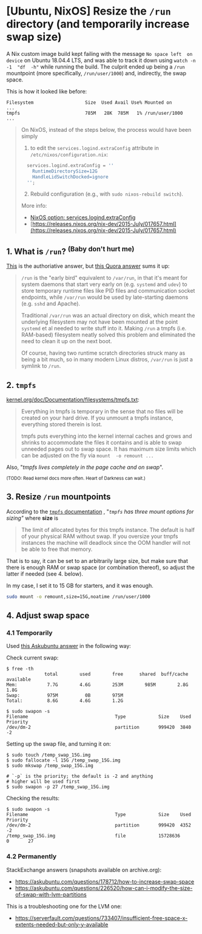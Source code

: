 # [Ubuntu, NixOS] Resize the `/run` directory (and temporarily increase swap size)

A  Nix  custom image  build  kept  failing with  the
message `No space left  on device` on Ubuntu 18.04.4
LTS,  and was  able to  track it  down using  `watch
-n  -1  "df  -h"`   while  running  the  build.  The
culprit  ended up  being a  `/run` mountpoint  (more
specifically, `/run/user/1000`) and, indirectly, the
swap space.

This is how it looked like before:

``` text
Filesystem                   Size  Used Avail Use% Mounted on
...
tmpfs                        785M   28K  785M   1% /run/user/1000
...
```

> On NixOS, instead of the steps below, the process would have been simply
>
> 1.   to   edit   the   `services.logind.extraConfig`
> attribute in `/etc/nixos/configuration.nix`:
>
> ```nix
>   services.logind.extraConfig = ''
>     RuntimeDirectorySize=12G
>     HandleLidSwitchDocked=ignore
>   '';
> ```
> 2. Rebuild configuration (e.g., with `sudo nixos-rebuild switch`).
>
> More info:
> + [NixOS option: services.logind.extraConfig](https://nixos.org/nixos/options.html#services.logind.extraconfig)
> + [https://releases.nixos.org/nix-dev/2015-July/017657.html](https://releases.nixos.org/nix-dev/2015-July/017657.html)

## 1. What is `/run`? <sup>(Baby don't hurt me)</sup>

[This](https://lwn.net/Articles/436012/)
is the authoriative answer, but
[this Quora answer](https://www.quora.com/What-is-the-significance-of-the-run-directory-in-Linux)
sums it up:

> `/run` is the "early bird" equivalent to `/var/run`,
> in  that it's  meant for  system daemons  that start
> very  early  on  (e.g.   `systemd`  and  `udev`)  to
> store  temporary runtime  files like  PID files  and
> communication  socket  endpoints,  while  `/var/run`
> would be used by  late-starting daemons (e.g. `sshd`
> and Apache).
>
> Traditional  `/var/run` was  an actual  directory on
> disk, which meant the  underlying filesystem may not
> have  been  mounted at  the  point  `systemd` et  al
> needed  to  write stuff  into  it.  Making `/run`  a
> tmpfs (i.e. RAM-based) filesystem neatly solved this
> problem and  eliminated the need  to clean it  up on
> the next boot.
>
> Of  course, having  two runtime  scratch directories
> struck many as  being a bit much, so  in many modern
> Linux  distros,  `/var/run`  is just  a  symlink  to
> `/run`.

## 2. `tmpfs`

[kernel.org/doc/Documentation/filesystems/tmpfs.txt](https://www.kernel.org/doc/Documentation/filesystems/tmpfs.txt):

> Everything in  tmpfs is temporary in  the sense that
> no files will be created  on your hard drive. If you
> unmount a tmpfs  instance, everything stored therein
> is lost.
>
> tmpfs  puts  everything  into  the  kernel  internal
> caches  and grows  and  shrinks  to accommodate  the
> files it contains and is able to swap unneeded pages
> out to swap space. It  has maximum size limits which
> can be  adjusted on  the fly  via `mount  -o remount
> ...`

Also, "_tmpfs lives completely in the page cache and
on swap_".

<sup>(TODO:  Read  kernel  docs   more  often.  Heart  of
Darkness can wait.)</sup>

## 3. Resize `/run` mountpoints

According to the
[`tmpfs` documentation](https://www.kernel.org/doc/Documentation/filesystems/tmpfs.txt)
, "_`tmpfs` has three mount options for sizing"_ where
**size** is

> The  limit   of  allocated  bytes  for   this  tmpfs
> instance. The  default is half of  your physical RAM
> without swap.  If you oversize your  tmpfs instances
> the machine will deadlock since the OOM handler will
> not be able to free that memory.

That  is to  say, it  can be  set to  an arbitrarily
large size, but  make sure that there  is enough RAM
or  swap  space  (or combination thereof), so adjust
the latter if needed (see 4. below).

In my case,  I set it to 15 GB  for starters, and it
was enough.

```sh
sudo mount -o remount,size=15G,noatime /run/user/1000
```

## 4. Adjust swap space

### 4.1 Temporarily

Used [this Askubuntu answer](https://askubuntu.com/questions/178712/how-to-increase-swap-space/534090#534090) in the following way:

Check current swap:

```text
$ free -th
              total        used        free      shared  buff/cache   available
Mem:           7.7G        4.6G        253M        985M        2.8G        1.8G
Swap:          975M          0B        975M
Total:         8.6G        4.6G        1.2G

$ sudo swapon -s
Filename                                Type            Size    Used    Priority
/dev/dm-2                               partition       999420  3840    -2
```

Setting up the swap file, and turning it on:

```text
$ sudo touch /temp_swap_15G.img
$ sudo fallocate -l 15G /temp_swap_15G.img
$ sudo mkswap /temp_swap_15G.img

# `-p` is the priority; the default is -2 and anything
# higher will be used first
$ sudo swapon -p 27 /temp_swap_15G.img
```

Checking the results:

```text
$ sudo swapon -s
Filename                                Type            Size    Used    Priority
/dev/dm-2                               partition       999420  4352    -2
/temp_swap_15G.img                      file            15728636        0       27
```

### 4.2 Permanently

StackExchange answers (snapshots available on archive.org):

* https://askubuntu.com/questions/178712/how-to-increase-swap-space
* https://askubuntu.com/questions/226520/how-can-i-modify-the-size-of-swap-with-lvm-partitions

This is a troubleshooting one for the LVM one:
* https://serverfault.com/questions/733407/insufficient-free-space-x-extents-needed-but-only-y-available
